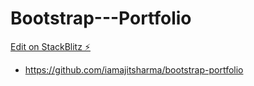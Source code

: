 # Bootstrap---Portfolio

[Edit on StackBlitz ⚡️](https://stackblitz.com/edit/web-platform-mldguz)

* https://github.com/iamajitsharma/bootstrap-portfolio